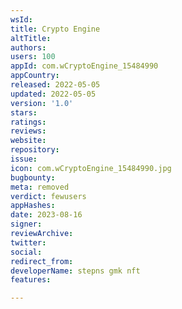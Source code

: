 ```yaml
---
wsId: 
title: Crypto Engine
altTitle: 
authors: 
users: 100
appId: com.wCryptoEngine_15484990
appCountry: 
released: 2022-05-05
updated: 2022-05-05
version: '1.0'
stars: 
ratings: 
reviews: 
website: 
repository: 
issue: 
icon: com.wCryptoEngine_15484990.jpg
bugbounty: 
meta: removed
verdict: fewusers
appHashes: 
date: 2023-08-16
signer: 
reviewArchive: 
twitter: 
social: 
redirect_from: 
developerName: stepns gmk nft
features: 

---
```


